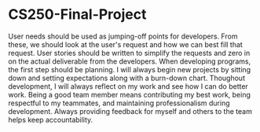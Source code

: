 # CS250-Final-Project

User needs should be used as jumping-off points for developers. From these, we should look at the user's request and how we can best fill that request. User stories should be written to simplify the requests and zero in on the actual deliverable from the developers.
When developing programs, the first step should be planning. I will always begin new projects by sitting down and setting expectations along with a burn-down chart. Thoughout development, I will always reflect on my work and see how I can do better work.
Being a good team member means contributing my best work, being respectful to my teammates, and maintaining professionalism during development. Always providing feedback for myself and others to the team helps keep accountability. 
